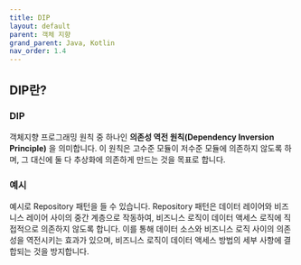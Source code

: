 ```yaml
---
title: DIP
layout: default
parent: 객체 지향
grand_parent: Java, Kotlin
nav_order: 1.4
---
```


## DIP란?
### DIP
객체지향 프로그래밍 원칙 중 하나인 __의존성 역전 원칙(Dependency Inversion Principle)__ 을 의미합니다. 이 원칙은 고수준 모듈이 저수준 모듈에 의존하지 않도록 하며, 그 대신에 둘 다 추상화에 의존하게 만드는 것을 목표로 합니다.<br/>

### 예시
예시로 Repository 패턴을 들 수 있습니다. Repository 패턴은 데이터 레이어와 비즈니스 레이어 사이의 중간 계층으로 작동하여, 비즈니스 로직이 데이터 액세스 로직에 직접적으로 의존하지 않도록 합니다. 이를 통해 데이터 소스와 비즈니스 로직 사이의 의존성을 역전시키는 효과가 있으며, 비즈니스 로직이 데이터 액세스 방법의 세부 사항에 결합되는 것을 방지합니다.<br/>

